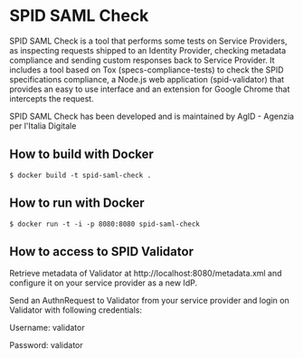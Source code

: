# SPID SAML Check

SPID SAML Check is a tool that performs some tests on Service Providers, as inspecting requests shipped to an Identity Provider, checking metadata compliance and sending custom responses back to Service Provider. It includes a tool based on Tox (specs-compliance-tests) to check the SPID specifications compliance, a Node.js web application (spid-validator) that provides an easy to use interface and an extension for Google Chrome that intercepts the request.

SPID SAML Check has been developed and is maintained by AgID - Agenzia per l'Italia Digitale

## How to build with Docker

```
$ docker build -t spid-saml-check .
```

## How to run with Docker

```
$ docker run -t -i -p 8080:8080 spid-saml-check
```

## How to access to SPID Validator

Retrieve metadata of Validator at http://localhost:8080/metadata.xml and configure it on your service provider as a new IdP.

Send an AuthnRequest to Validator from your service provider and login on Validator with following credentials:

Username: validator

Password: validator

